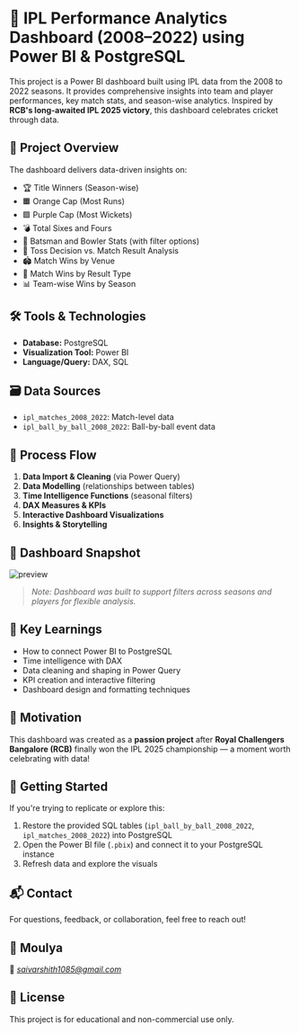 # 🏏 IPL Performance Analytics Dashboard (2008–2022) using Power BI & PostgreSQL

This project is a Power BI dashboard built using IPL data from the 2008 to 2022 seasons. It provides comprehensive insights into team and player performances, key match stats, and season-wise analytics. Inspired by **RCB's long-awaited IPL 2025 victory**, this dashboard celebrates cricket through data.

## 📌 Project Overview

The dashboard delivers data-driven insights on:

- 🏆 Title Winners (Season-wise)
- 🟧 Orange Cap (Most Runs)
- 🟪 Purple Cap (Most Wickets)
- 💣 Total Sixes and Fours
- 🏏 Batsman and Bowler Stats (with filter options)
- 🧠 Toss Decision vs. Match Result Analysis
- 🏟️ Match Wins by Venue
- 📅 Match Wins by Result Type
- 📊 Team-wise Wins by Season

## 🛠️ Tools & Technologies

- **Database:** PostgreSQL
- **Visualization Tool:** Power BI
- **Language/Query:** DAX, SQL

## 🗃️ Data Sources

- `ipl_matches_2008_2022`: Match-level data  
- `ipl_ball_by_ball_2008_2022`: Ball-by-ball event data

## 🔄 Process Flow

1. **Data Import & Cleaning** (via Power Query)
2. **Data Modelling** (relationships between tables)
3. **Time Intelligence Functions** (seasonal filters)
4. **DAX Measures & KPIs**
5. **Interactive Dashboard Visualizations**
6. **Insights & Storytelling**

## 📸 Dashboard Snapshot

![preview](https://github.com/user-attachments/assets/4e17ff30-09ab-4100-81ad-7b8196ded627)


> *Note: Dashboard was built to support filters across seasons and players for flexible analysis.*

## 🎯 Key Learnings

- How to connect Power BI to PostgreSQL
- Time intelligence with DAX
- Data cleaning and shaping in Power Query
- KPI creation and interactive filtering
- Dashboard design and formatting techniques

## 📢 Motivation

This dashboard was created as a **passion project** after **Royal Challengers Bangalore (RCB)** finally won the IPL 2025 championship — a moment worth celebrating with data!

## 🚀 Getting Started

If you're trying to replicate or explore this:

1. Restore the provided SQL tables (`ipl_ball_by_ball_2008_2022`, `ipl_matches_2008_2022`) into PostgreSQL
2. Open the Power BI file (`.pbix`) and connect it to your PostgreSQL instance
3. Refresh data and explore the visuals

## 📬 Contact

For questions, feedback, or collaboration, feel free to reach out!

## 👤 **Moulya**  

📧 *saivarshith1085@gmail.com*

## 📌 License

This project is for educational and non-commercial use only.
